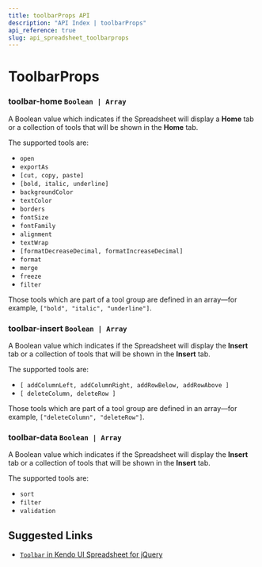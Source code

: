 ```yaml
---
title: toolbarProps API
description: "API Index | toolbarProps"
api_reference: true
slug: api_spreadsheet_toolbarprops
---
```


# ToolbarProps

### toolbar-home `Boolean | Array`

A Boolean value which indicates if the Spreadsheet will display a **Home** tab or a collection of tools that will be shown in the **Home** tab.

The supported tools are:

* `open`
* `exportAs`
* `[cut, copy, paste]`
* `[bold, italic, underline]`
* `backgroundColor`
* `textColor`
* `borders`
* `fontSize`
* `fontFamily`
* `alignment`
* `textWrap`
* `[formatDecreaseDecimal, formatIncreaseDecimal]`
* `format`
* `merge`
* `freeze`
* `filter`

Those tools which are part of a tool group are defined in an array&mdash;for example, `["bold", "italic", "underline"]`.

### toolbar-insert `Boolean | Array`

A Boolean value which indicates if the Spreadsheet will display the **Insert** tab or a collection of tools that will be shown in the **Insert** tab.

The supported tools are:

* `[ addColumnLeft, addColumnRight, addRowBelow, addRowAbove ]`
* `[ deleteColumn, deleteRow ]`

Those tools which are part of a tool group are defined in an array&mdash;for example, `["deleteColumn", "deleteRow"]`.

### toolbar-data `Boolean | Array`

A Boolean value which indicates if the Spreadsheet will display the **Insert** tab or a collection of tools that will be shown in the **Insert** tab.

The supported tools are:

* `sort`
* `filter`
* `validation`

## Suggested Links

* [`Toolbar` in Kendo UI Spreadsheet for jQuery](https://docs.telerik.com/kendo-ui/api/javascript/ui/spreadsheet/configuration/toolbar)
